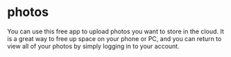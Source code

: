 # photos

You can use this free app to upload photos you want to store in the cloud. It is a great way to free up space on your phone or PC, and you can return to view all of your photos by simply logging in to your account.
